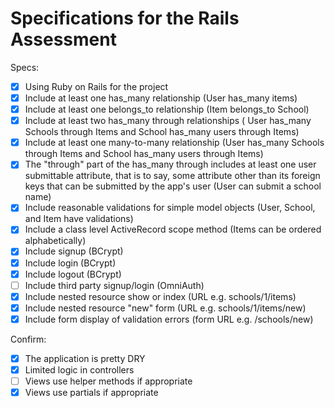 # Specifications for the Rails Assessment

Specs:
- [x] Using Ruby on Rails for the project
- [x] Include at least one has_many relationship (User has_many items) 
- [x] Include at least one belongs_to relationship (Item belongs_to School)
- [x] Include at least two has_many through relationships ( User has_many Schools through Items and School has_many users through Items)
- [x] Include at least one many-to-many relationship (User has_many Schools through Items and School has_many users through Items)
- [x] The "through" part of the has_many through includes at least one user submittable attribute, that is to say, some attribute other than its foreign keys that can be submitted by the app's user (User can submit a school name)
- [x] Include reasonable validations for simple model objects (User, School, and Item have validations)
- [x] Include a class level ActiveRecord scope method (Items can be ordered alphabetically)
- [x] Include signup (BCrypt)
- [x] Include login (BCrypt)
- [x] Include logout (BCrypt)
- [ ] Include third party signup/login (OmniAuth)
- [x] Include nested resource show or index (URL e.g. schools/1/items)
- [x] Include nested resource "new" form (URL e.g. schools/1/items/new)
- [x] Include form display of validation errors (form URL e.g. /schools/new)

Confirm:
- [x] The application is pretty DRY
- [x] Limited logic in controllers
- [ ] Views use helper methods if appropriate
- [x] Views use partials if appropriate